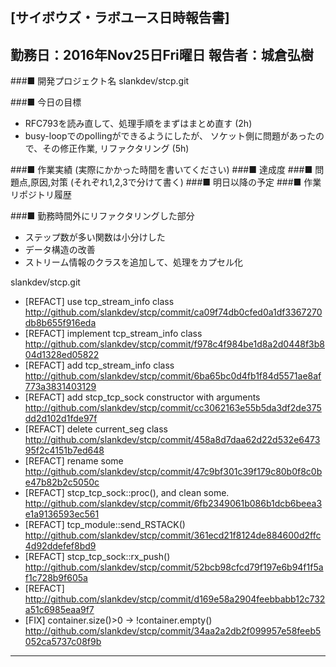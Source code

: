 

[サイボウズ・ラボユース日時報告書]
---------------------------------------------------------------------------
勤務日：2016年Nov25日Fri曜日
報告者：城倉弘樹
---------------------------------------------------------------------------
###■ 開発プロジェクト名
 slankdev/stcp.git


###■ 今日の目標

 - RFC793を読み直して、処理手順をまずはまとめ直す (2h)
 - busy-loopでのpollingができるようにしたが、
   ソケット側に問題があったので、その修正作業, リファクタリング (5h)


###■ 作業実績 (実際にかかった時間を書いてください)
###■ 達成度
###■ 問題点,原因,対策 (それぞれ1,2,3で分けて書く)
###■ 明日以降の予定
###■ 作業リポジトリ履歴






###■ 勤務時間外にリファクタリングした部分

 - ステップ数が多い関数は小分けした
 - データ構造の改善
 - ストリーム情報のクラスを追加して、処理をカプセル化

slankdev/stcp.git
 - [REFACT] use tcp_stream_info class
   http://github.com/slankdev/stcp/commit/ca09f74db0cfed0a1df3367270db8b655f916eda
 - [REFACT] implement tcp_stream_info class
   http://github.com/slankdev/stcp/commit/f978c4f984be1d8a2d0448f3b804d1328ed05822
 - [REFACT] add tcp_stream_info class
   http://github.com/slankdev/stcp/commit/6ba65bc0d4fb1f84d5571ae8af773a3831403129
 - [REFACT] add stcp_tcp_sock constructor with arguments
   http://github.com/slankdev/stcp/commit/cc3062163e55b5da3df2de375dd2d102d1fde97f
 - [REFACT] delete current_seg class
   http://github.com/slankdev/stcp/commit/458a8d7daa62d22d532e647395f2c4151b7ed648
 - [REFACT] rename some
   http://github.com/slankdev/stcp/commit/47c9bf301c39f179c80b0f8c0be47b82b2c5050c
 - [REFACT] stcp_tcp_sock::proc(), and clean some.
   http://github.com/slankdev/stcp/commit/6fb2349061b086b1dcb6beea3e1a9136593ec561
 - [REFACT] tcp_module::send_RSTACK()
   http://github.com/slankdev/stcp/commit/361ecd21f8124de884600d2ffc4d92ddefef8bd9
 - [REFACT] stcp_tcp_sock::rx_push()
   http://github.com/slankdev/stcp/commit/52bcb98cfcd79f197e6b94f1f5af1c728b9f605a
 - [REFACT]
   http://github.com/slankdev/stcp/commit/d169e58a2904feebbabb12c732a51c6985eaa9f7
 - [FIX] container.size()>0 -> !container.empty()
   http://github.com/slankdev/stcp/commit/34aa2a2db2f099957e58feeb5052ca5737c08f9b

---------------------------------------------------------------------------
